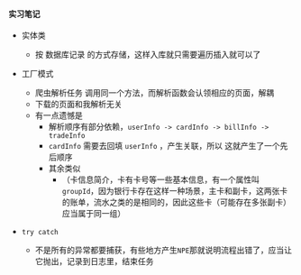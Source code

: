 #### 实习笔记

- 实体类
  - 按 数据库记录 的方式存储，这样入库就只需要遍历插入就可以了

- 工厂模式
  - 爬虫解析任务 调用同一个方法，而解析函数会认领相应的页面，解耦
  - 下载的页面和我解析无关
  - 有一点遗憾是
    - 解析顺序有部分依赖，`userInfo -> cardInfo -> billInfo -> tradeInfo`
    - `cardInfo` 需要去回填 `userInfo` ，产生关联，所以 这就产生了一个先后顺序
    - 其余类似
      - （卡信息简介，卡有卡号等一些基本信息，有一个属性叫 `groupId`，因为银行卡存在这样一种场景，主卡和副卡，这两张卡的账单，流水之类的是相同的，因此这些卡（可能存在多张副卡）应当属于同一组）
- `try catch`
  - 不是所有的异常都要捕获，有些地方产生`NPE`那就说明流程出错了，应当让它抛出，记录到日志里，结束任务